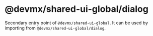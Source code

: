 # @devmx/shared-ui-global/dialog

Secondary entry point of `@devmx/shared-ui-global`. It can be used by importing from `@devmx/shared-ui-global/dialog`.
